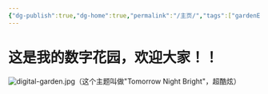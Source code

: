 ```yaml
---
{"dg-publish":true,"dg-home":true,"permalink":"/主页/","tags":["gardenEntry"],"dgPassFrontmatter":true,"created":"2024-05-31T12:41:33.046+08:00","updated":"2024-07-27T01:27:30.479+08:00"}
---
```


# 这是我的数字花园，欢迎大家！！
![digital-garden.jpg](/img/user/digital-garden.jpg)（这个主题叫做"Tomorrow Night Bright"，超酷炫）